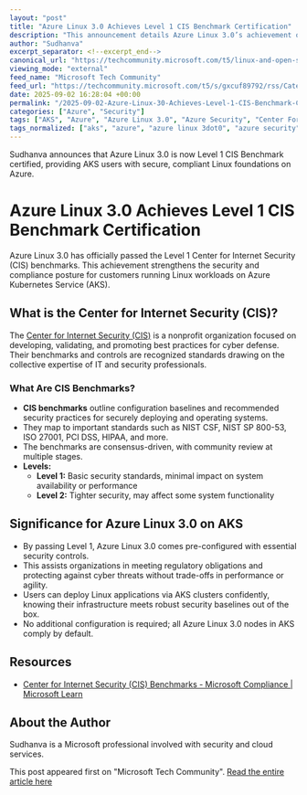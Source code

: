 ```yaml
---
layout: "post"
title: "Azure Linux 3.0 Achieves Level 1 CIS Benchmark Certification"
description: "This announcement details Azure Linux 3.0’s achievement of Level 1 Center for Internet Security (CIS) benchmark certification. It explains what CIS and its benchmarks mean, and emphasizes the positive security and compliance impact for organizations deploying Linux workloads on Azure Kubernetes Service (AKS). The post outlines how Azure Linux 3.0 automatically meets Level 1 CIS requirements for AKS nodes and links to documentation for further learning."
author: "Sudhanva"
excerpt_separator: <!--excerpt_end-->
canonical_url: "https://techcommunity.microsoft.com/t5/linux-and-open-source-blog/azure-linux-3-0-achieves-level-1-cis-benchmark-certification/ba-p/4450410"
viewing_mode: "external"
feed_name: "Microsoft Tech Community"
feed_url: "https://techcommunity.microsoft.com/t5/s/gxcuf89792/rss/Category?category.id=Azure"
date: 2025-09-02 16:28:04 +00:00
permalink: "/2025-09-02-Azure-Linux-30-Achieves-Level-1-CIS-Benchmark-Certification.html"
categories: ["Azure", "Security"]
tags: ["AKS", "Azure", "Azure Linux 3.0", "Azure Security", "Center For Internet Security", "CIS Benchmarks", "Cloud Compliance", "Community", "HIPAA", "ISO 27001", "Linux Workloads", "NIST CSF", "PCI DSS", "Regulatory Standards", "Security", "Security Best Practices", "Security Compliance"]
tags_normalized: ["aks", "azure", "azure linux 3dot0", "azure security", "center for internet security", "cis benchmarks", "cloud compliance", "community", "hipaa", "iso 27001", "linux workloads", "nist csf", "pci dss", "regulatory standards", "security", "security best practices", "security compliance"]
---
```


Sudhanva announces that Azure Linux 3.0 is now Level 1 CIS Benchmark certified, providing AKS users with secure, compliant Linux foundations on Azure.<!--excerpt_end-->

# Azure Linux 3.0 Achieves Level 1 CIS Benchmark Certification

Azure Linux 3.0 has officially passed the Level 1 Center for Internet Security (CIS) benchmarks. This achievement strengthens the security and compliance posture for customers running Linux workloads on Azure Kubernetes Service (AKS).

## What is the Center for Internet Security (CIS)?

The [Center for Internet Security (CIS)](https://www.cisecurity.org/) is a nonprofit organization focused on developing, validating, and promoting best practices for cyber defense. Their benchmarks and controls are recognized standards drawing on the collective expertise of IT and security professionals.

### What Are CIS Benchmarks?

- **CIS benchmarks** outline configuration baselines and recommended security practices for securely deploying and operating systems.
- They map to important standards such as NIST CSF, NIST SP 800-53, ISO 27001, PCI DSS, HIPAA, and more.
- The benchmarks are consensus-driven, with community review at multiple stages.
- **Levels:**
  - **Level 1:** Basic security standards, minimal impact on system availability or performance
  - **Level 2:** Tighter security, may affect some system functionality

## Significance for Azure Linux 3.0 on AKS

- By passing Level 1, Azure Linux 3.0 comes pre-configured with essential security controls.
- This assists organizations in meeting regulatory obligations and protecting against cyber threats without trade-offs in performance or agility.
- Users can deploy Linux applications via AKS clusters confidently, knowing their infrastructure meets robust security baselines out of the box.
- No additional configuration is required; all Azure Linux 3.0 nodes in AKS comply by default.

## Resources

- [Center for Internet Security (CIS) Benchmarks - Microsoft Compliance | Microsoft Learn](https://learn.microsoft.com/en-us/compliance/regulatory/offering-CIS-Benchmark?toc=%2Fazure%2Faks%2Ftoc.json&bc=%2Fazure%2Faks%2Fbreadcrumb%2Ftoc.json)

## About the Author

Sudhanva is a Microsoft professional involved with security and cloud services.

This post appeared first on "Microsoft Tech Community". [Read the entire article here](https://techcommunity.microsoft.com/t5/linux-and-open-source-blog/azure-linux-3-0-achieves-level-1-cis-benchmark-certification/ba-p/4450410)
